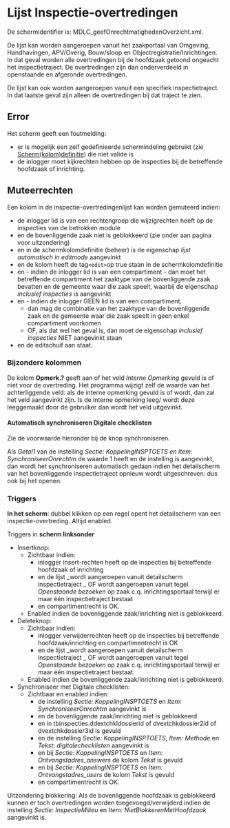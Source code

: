 # Lijst Inspectie-overtredingen

De schermidentifier is: MDLC_geefOnrechtmatighedenOverzicht.xml.

De lijst kan worden aangeroepen vanuit het zaakportaal van Omgeving, Handhavingen, APV/Overig, Bouw/sloop en Objectregistratie/Inrichtingen. In dat geval worden alle overtredingen bij de hoofdzaak getoond ongeacht het inspectietraject. De overtredingen zijn dan onderverdeeld in openstaande en afgeronde overtredingen.

De lijst kan ook worden aangeroepen vanuit een specifiek inspectietraject. In dat laatste geval zijn alleen de overtredingen bij dat traject te zien.

## Error

Het scherm geeft een foutmelding:

- er is mogelijk een zelf gedefinieerde schermindeling gebruikt (zie [Scherm(kolom)definitie](/docs/instellen_inrichten/schermdefinitie/README.md)) die niet valide is
- de inlogger moet kijkrechten hebben op de inspecties bij de betreffende hoofdzaak of inrichting.

## Muteerrechten

Een kolom in de inspectie-overtredingenlijst kan worden gemuteerd indien:

- de inlogger lid is van een rechtengroep die wijzigrechten heeft op de inspecties van de betrokken module
- en de bovenliggende zaak niet is geblokkeerd (zie onder aan pagina voor uitzondering)
- en in de schermkolomdefinitie (beheer) is de eigenschap _lijst automatisch in editmode_ aangevinkt
- en de kolom heeft de tag`<edit>`op true staan in de schermkolomdefinitie
- en - indien de inlogger lid is van een compartiment - dan moet het betreffende compartiment het zaaktype van de bovenliggende zaak bevatten en de gemeente waar die zaak speelt, waarbij de eigenschap _inclusief inspecties_ is aangevinkt
- en - indien de inlogger GEEN lid is van een compartiment,
  - dan mag de combinatie van het zaaktype van de bovenliggende zaak en de gemeente waar die zaak speelt in geen enkel compartiment voorkomen
  - OF, als dat wel het geval is, dan moet de eigenschap _inclusief inspecties_ NIET aangevinkt staan
- en de editschuif aan staat.

### Bijzondere kolommen

De kolom **Opmerk.?** geeft aan of het veld _Interne Opmerking_ gevuld is of niet voor de overtreding. Het programma wijzigt zelf de waarde van het achterliggende veld: als de interne opmerking gevuld is of wordt, dan zal het veld aangevinkt zijn. Is de interne opmerking leeg/ wordt deze leeggemaakt door de gebruiker dan wordt het veld uitgevinkt.

#### Automatisch synchroniseren Digitale checklisten

Zie de voorwaarde hieronder bij de knop synchroniseren.

Als _Getal1_ van de instelling _Sectie: KoppelingINSPTOETS en Item: SynchroniseerOnrechtm_ de waarde 1 heeft en de instelling is aangevinkt, dan wordt het synchroniseren automatisch gedaan indien het detailscherm van het bovenliggende inspectietraject opnieuw wordt uitgeschreven: dus ook bij het openen.

### Triggers

**In het scherm**: dubbel klikken op een regel opent het detailscherm van een inspectie-overtreding. Altijd enabled.

Triggers in **scherm linksonder**

- Insertknop:
  - Zichtbaar indien:
    - inlogger insert-rechten heeft op de inspecties bij betreffende hoofdzaak of inrichting
    - en de lijst
      _wordt aangeroepen vanuit detailscherm inspectietraject
      _ OF wordt aangeroepen vanuit tegel _Openstaande bezoeken_ op zaak c.q. inrichtingsportaal terwijl er maar één inspectietraject bestaat
    - en compartimentrecht is OK.
  - Enabled indien de bovenliggende zaak/inrichting niet is geblokkeerd.
- Deleteknop:
  - Zichtbaar indien:
    - inlogger verwijderrechten heeft op de inspecties bij betreffende hoofdzaak/inrichting en compartimentrecht is OK
    - en de lijst
      _wordt aangeroepen vanuit detailscherm inspectietraject
      _ OF wordt aangeroepen vanuit tegel _Openstaande bezoeken_ op zaak c.q. inrichtingsportaal terwijl er maar één inspectietraject bestaat.
  - Enabled indien de bovenliggende zaak/inrichting niet is geblokkeerd.
- Synchroniseer met Digitale checklisten:
  - Zichtbaar en enabled indien:
    - de instelling _Sectie: KoppelingINSPTOETS_ en _Item: SynchroniseerOnrechtm_ aangevinkt is
    - en de bovenliggende zaak/inrichting niet is geblokkeerd
    - en in tbinspecties.ddextchkldossierid of dvextchkdossier2id of dvextchkdossier3id is gevuld
    - en de instelling _Sectie: KoppelingINSPTOETS_, _Item: Methode_ en _Tekst: digitalechecklisten_ aangevinkt is
    - en bij _Sectie: KoppelingINSPTOETS_ en _Item: Ontvangstadres_answers_ de kolom _Tekst_ is gevuld
    - en bij _Sectie: KoppelingINSPTOETS_ en _Item: Ontvangstadres_users_ de kolom _Tekst_ is gevuld
    - en compartimentrecht is OK.

Uitzondering blokkering:
Als de bovenliggende hoofdzaak is geblokkeerd kunnen er toch overtredingen worden toegevoegd/verwijderd indien de instelling _Sectie: InspectieMilieu_ en _Item: NietBlokkerenMetHoofdzaak_ aangevinkt is.
